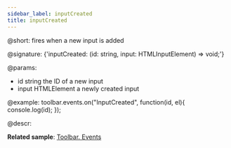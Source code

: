 ```yaml
---
sidebar_label: inputCreated
title: inputCreated
---          
```


@short: fires when a new input is added

@signature: {'inputCreated: (id: string, input: HTMLInputElement) => void;'}

@params:
- id 		string			the ID of a new input
- input		HTMLElement		a newly created input

@example:
toolbar.events.on("InputCreated", function(id, el){
    console.log(id);
});

@descr:

**Related sample**: [Toolbar. Events](https://snippet.dhtmlx.com/xvak1p5y)
